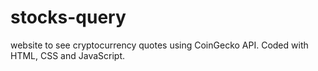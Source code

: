 # stocks-query
website to see cryptocurrency quotes using CoinGecko API. Coded with HTML, CSS and JavaScript.
